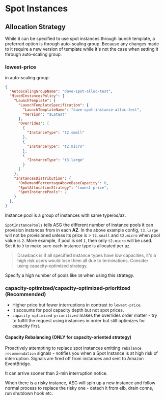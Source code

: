 # Spot Instances

## Allocation Strategy

While it can be specified to use spot instances through launch template, a preferred option is through auto-scaling group. Because any changes made to it require a new version of template while it's not the case when setting it through auto-scaling group.

### lowest-price

in auto-scaling group:
```json
{
  "AutoScalingGroupName": "dave-spot-alloc-test",
  "MixedInstancesPolicy": {
    "LaunchTemplate": {
      "LaunchTemplateSpecification": {
        "LaunchTemplateName": "dave-spot-instance-alloc-test",
        "Version": "$Latest"
      },
      "Overrides": [
        {
          "InstanceType": "t2.small"
        },
        {
          "InstanceType": "t2.micro"
        },
        {
          "InstanceType": "t3.large"
        }
      ]
    },
    "InstancesDistribution": {
      "OnDemandPercentageAboveBaseCapacity": 0,
      "SpotAllocationStrategy": "lowest-price",
      "SpotInstancePools": 2
    }
  },
}
```

Instance pool is a group of instances with same type/os/az.

`SpotInstancePools` tells ASG the different number of instance pools it can provision instances from in each **AZ**. In the above example config, `t3.large` will not be provisioned unless its price is > `t2.small` and `t2.micro` when pool value is `2`. More example, if pool is set `1`, then only `t2.micro` will be used. Set it to `3` to make sure each instance type is allocated per az.

> Drawback is if all specified instance types have low capacities, it's a high risk users would lose them all due to terminations. Consider using capacity-optimized strategy.

Specify a high number of pools like `10` when using this strategy.

### capacity-optimized/capacity-optimized-prioritized (Recommended)

- Higher price but fewer interruptions in contrast to `lowest-price`.
- It accounts for pool capacity depth but not spot prices.
- `capacity-optimized-prioritized` makes the overrides order matter - try to fulfill the request using instances in order but still optimizes for capacity first.

#### Capacity Rebalancing (ONLY for capacity-oriented strategy)

Proactively attempting to replace spot instances emitting `rebalance recommendation` signals - notifies you when a Spot Instance is at high risk of interruption. Signals are fired off from instances and sent to Amazon EventBridge.

It can arrive sooner than 2-min interruption notice.

When there is a risky instance, ASG will spin up a new instance and follow normal process to replace the risky one - detach it from elb, drain conns, run shutdown hook etc.
